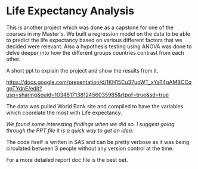 # Life Expectancy Analysis

This is another project which was done as a capstone for one of the courses in my Master's. 
We built a regression model on the data to be able to predict the life expectancy based on various different factors that we decided were relevant.
Also a hypothesis testing using ANOVA was done to delve deeper into how the different groups countries contrast from each other.

A short ppt to explain the project and show the results from it.

https://docs.google.com/presentation/d/1KH15Cu37upWT_xYaT4qAMBCCqgnTYdnE/edit?usp=sharing&ouid=103481713812456035985&rtpof=true&sd=true

The data was pulled World Bank site and compiled to have the variables which coorelate the most with Life expectancy.

*We found some interesting findings when we did so. I suggest going through the PPT file it is a quick way to get an idea.*

The code itself is written in SAS and can be pretty verbose as it was being circulated between 3 people without any version control at the time.

For a more detailed report doc file is the best bet.
